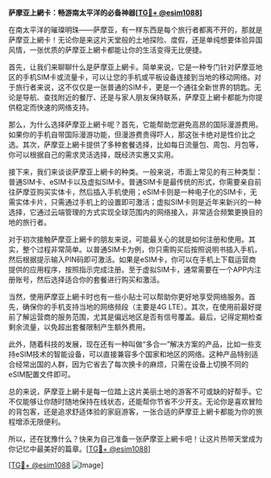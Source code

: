 **萨摩亚上網卡：畅游南太平洋的必备神器[[TG💪+ @esim1088](https://t.me/s/esim1088)]**

在南太平洋的璀璨明珠——萨摩亚，有一样东西是每个旅行者都离不开的，那就是萨摩亚上網卡！无论你是来这片天堂般的土地探险、度假，还是单纯想要体验异国风情，一张优质的萨摩亚上網卡都能让你的生活变得无比便捷。

首先，让我们来聊聊什么是萨摩亚上網卡。简单来说，它是一种专门针对萨摩亚地区的手机SIM卡或流量卡，可以让您的手机或平板设备连接到当地的移动网络。对于旅行者来说，这不仅仅是一张普通的SIM卡，更是一个通往全新世界的钥匙。无论是导航、查找附近的餐厅、还是与家人朋友保持联系，萨摩亚上網卡都能为你提供稳定而快速的网络支持。

那么，为什么选择萨摩亚上網卡呢？首先，它能帮助您避免高昂的国际漫游费用。如果你的手机自带国际漫游功能，但漫游费贵得吓人，那这张卡绝对是性价比之选。其次，萨摩亚上網卡提供了多种套餐选择，比如每日流量包、周包、月包等，你可以根据自己的需求灵活选择，既经济实惠又实用。

接下来，我们来谈谈萨摩亚上網卡的种类。一般来说，市面上常见的有三种类型：普通SIM卡、eSIM卡以及虚拟SIM卡。普通SIM卡是最传统的形式，你需要亲自前往萨摩亚购买实体卡，然后插入手机使用；eSIM卡则是一种电子化的SIM卡，无需实体卡片，只需通过手机上的设置即可激活；虚拟SIM卡则是近年来新兴的一种选择，它通过云端管理的方式实现全球范围内的网络接入，非常适合频繁更换目的地的旅行者。

对于初次接触萨摩亚上網卡的朋友来说，可能最关心的就是如何注册和使用。其实，整个过程非常简单。以普通SIM卡为例，你只需购买后按照说明书插入手机，然后根据提示输入PIN码即可激活。如果是eSIM卡，你可以在手机上下载运营商提供的应用程序，按照指示完成注册。至于虚拟SIM卡，通常需要在一个APP内注册账号，然后选择适合你的套餐进行购买和激活。

当然，使用萨摩亚上網卡时也有一些小贴士可以帮助你更好地享受网络服务。首先，确保你的手机支持当地的网络频段（主要是4G LTE）。其次，在使用前最好提前了解运营商的服务范围，尤其是偏远地区是否有信号覆盖。最后，记得定期检查剩余流量，以免超出套餐限制产生额外费用。

此外，随着科技的发展，现在还有一种叫做“多合一”解决方案的产品，比如一些支持eSIM技术的智能设备，可以直接兼容多个国家和地区的网络。这种产品特别适合经常出国的人群，因为它省去了每次换卡的麻烦，只需在设备上切换不同的eSIM配置文件即可。

总的来说，萨摩亚上網卡是每一位踏上这片美丽土地的游客不可或缺的好帮手。它不仅能够让你随时随地保持在线状态，还能帮你节省不少开支。无论你是喜欢冒险的背包客，还是追求舒适体验的家庭游客，一张合适的萨摩亚上網卡都能为你的旅程增添无限便利。

所以，还在犹豫什么？快来为自己准备一张萨摩亚上網卡吧！让这片热带天堂成为你记忆中最美好的篇章。[[TG💪+ @esim1088](https://t.me/s/esim1088)] 

[[TG💪+ @esim1088](https://t.me/s/esim1088) ![Image](https://i.postimg.cc/4NQfJmqS/Snipaste-2025-05-13-00-14-12.png)]